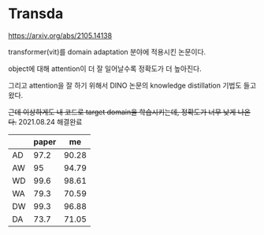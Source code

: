 # Transda

https://arxiv.org/abs/2105.14138

transformer(vit)를 domain adaptation 분야에 적용시킨 논문이다.

object에 대해 attention이 더 잘 일어날수록 정확도가 더 높아진다.

그리고 attention을 잘 하기 위해서 DINO 논문의 knowledge distillation 기법도 들고 왔다.

~~근데 이상하게도 내 코드로 target domain을 학습시키는데, 정확도가 너무 낮게 나온다.~~
2021.08.24 해결완료

|   | paper |  me |
|---|-------|-----|   
|AD | 97.2  |90.28|
|AW |  95   |94.79|
|WD | 99.6  |98.61|
|WA | 79.3  |70.59|
|DW | 99.3  |96.88|
|DA |73.7   |71.05|
